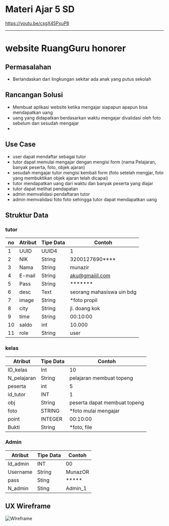 # Materi Ajar 5 SD
https://youtu.be/csgX45PxuP8

-----------------------------------------------------------
# website RuangGuru honorer

## Permasalahan
- Berlandaskan dari lingkungan sekitar ada anak yang putus sekolah

## Rancangan Solusi
- Membuat aplikasi website ketika mengajar siapapun apapun bisa mendapatkan uang
- uang yang didapatkan berdasarkan waktu mengajar divalidasi oleh foto sebelum dan sesudah mengajar
-  
## Use Case
- user dapat mendaftar sebagai tutor
- tutor dapat memulai mengajar dengan mengisi form (nama Pelajaran, banyak peserta, foto, objek ajaran)
- sesudah mengajar tutor mengisi kembali form (foto setelah mengjar, foto yang membuktikan objek ajaran telah dicapai)
- tutor mendapatkan uang dari waktu dan banyak peserta yang diajar
- tutor dapat melihat pendapatan
- admin memvalidasi pendaftaran tutor
- admin memvalidasi foto foto sehingga tutor dapat mendapatkan uang

## Struktur Data

### tutor
no|Atribut|Tipe Data|Contoh
---|---|---|---
1|UUID|UUID4|1
2|NIK|String|3200127690****
3|Nama|String|munazir
4|E-mail|String|aku@gmaiiil.com
5|Pass|String|*******
6|desc|Text|seorang mahasiswa uin bdg
7|image|String|*foto propil
8|city|String|jl. doang kok
9|time|String|00:10:00
10|saldo|int|10.000
11|role|String|user


### kelas
Atribut|Tipe Data|Contoh
---|---|---
ID_kelas|Int|10
N_pelajaran|String|pelajaran membuat topeng
peserta|int|5
id_tutor|INT|1
obj|String|peserta dapat membuat topeng
foto|STRING|*foto mulai mengajar
point|INTEGER|00:10:00
Bukti|String|*foto, file

### Admin
Atribut|Tipe Data|Contoh
---|---|---
Id_admin|INT|00
Username|String|MunazOR
pass|Sting|*****
N_admin|Sting|Admin_1

## UX Wireframe
![WIreframe](https://user-images.githubusercontent.com/78277922/190235924-21759635-0039-433f-a5b2-8353317cb66e.jpg)
